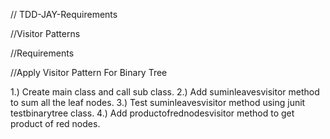 // TDD-JAY-Requirements

//Visitor Patterns

//Requirements

//Apply Visitor Pattern For Binary Tree

1.) Create main class and call sub class.
2.) Add suminleavesvisitor method to sum all the leaf nodes.
3.) Test suminleavesvisitor method using junit testbinarytree class.
4.) Add productofrednodesvisitor method to get product of red nodes.